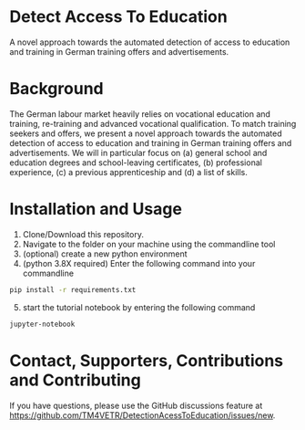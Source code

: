 # Detect Access To Education 
A novel approach towards the automated detection of access to education and training in German training offers and advertisements.

# Background

The German labour market heavily relies on vocational education and training, re-training and advanced vocational qualification. To match training seekers and offers, we present a novel approach towards the automated detection of access to education and training in German training offers and advertisements. We will in particular focus on (a) general school and education degrees and school-leaving certificates, (b) professional experience, (c) a previous apprenticeship and (d) a list of skills.

# Installation and Usage

1) Clone/Download this repository.
2) Navigate to the folder on your machine using the commandline tool
3) (optional) create a new python environment
4) (python 3.8X required) Enter the following command into your commandline

```bash
pip install -r requirements.txt
```

5) start the tutorial notebook by entering the following command

```bash
jupyter-notebook
```

# Contact, Supporters, Contributions and Contributing

If you have questions, please use the GitHub discussions feature at
https://github.com/TM4VETR/DetectionAcessToEducation/issues/new.
